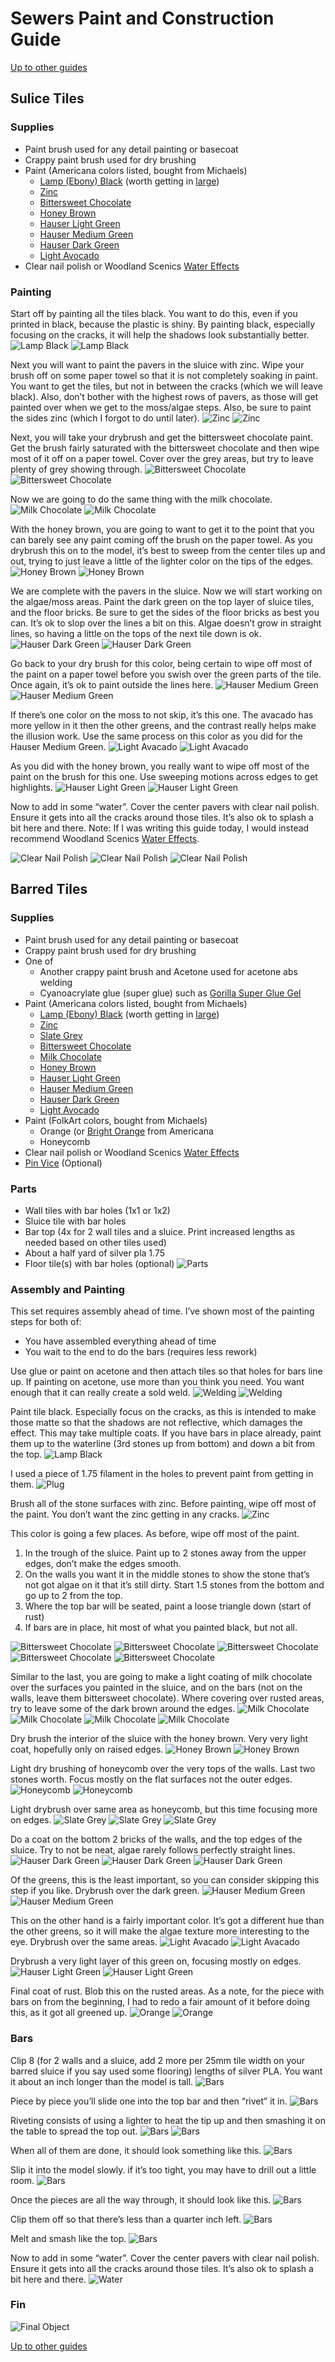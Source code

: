 # Sewers Paint and Construction Guide
[Up to other guides](../README.md)


## Sulice Tiles
### Supplies
* Paint brush used for any detail painting or basecoat
* Crappy paint brush used for dry brushing
* Paint (Americana colors listed, bought from Michaels)
  * [Lamp (Ebony) Black](https://decoart.com/Merchant2/merchant.mvc?Session_ID=9dfbaac54a360cee1f9f4ea541267a45&Screen=PROD&Store_Code=D&Product_Code=DAO67-3&Category_Code=DA-2) (worth getting in [large](https://decoart.com/Merchant2/merchant.mvc?Session_ID=9dfbaac54a360cee1f9f4ea541267a45&Screen=PROD&Store_Code=D&Product_Code=DAO67-9&Category_Code=DA-8))
  * [Zinc](https://decoart.com/Merchant2/merchant.mvc?Session_ID=9dfbaac54a360cee1f9f4ea541267a45&Screen=PROD&Store_Code=D&Product_Code=DA304-3&Category_Code=DA-2)
  * [Bittersweet Chocolate](https://decoart.com/Merchant2/merchant.mvc?Session_ID=9dfbaac54a360cee1f9f4ea541267a45&Screen=PROD&Store_Code=D&Product_Code=DA195-3&Category_Code=DA-2)
  * [Honey Brown](https://decoart.com/Merchant2/merchant.mvc?Session_ID=9dfbaac54a360cee1f9f4ea541267a45&Screen=PROD&Store_Code=D&Product_Code=DA163-3&Category_Code=DA-2)
  * [Hauser Light Green](https://decoart.com/Merchant2/merchant.mvc?Session_ID=9dfbaac54a360cee1f9f4ea541267a45&Screen=PROD&Store_Code=D&Product_Code=DA131-3&Category_Code=DA-2)
  * [Hauser Medium Green](https://decoart.com/Merchant2/merchant.mvc?Session_ID=9dfbaac54a360cee1f9f4ea541267a45&Screen=PROD&Store_Code=D&Product_Code=DA132-3&Category_Code=DA-2)
  * [Hauser Dark Green](https://decoart.com/Merchant2/merchant.mvc?Session_ID=9dfbaac54a360cee1f9f4ea541267a45&Screen=PROD&Store_Code=D&Product_Code=DA133-3&Category_Code=DA-2)
  * [Light Avocado](https://decoart.com/Merchant2/merchant.mvc?Session_ID=9dfbaac54a360cee1f9f4ea541267a45&Screen=PROD&Store_Code=D&Product_Code=DA106-3&Category_Code=DA-2)
* Clear nail polish or Woodland Scenics [Water Effects](http://amzn.to/2ERGfor)

### Painting
Start off by painting all the tiles black. You want to do this, even if you printed in black, because the plastic is shiny. By painting black, especially focusing on the cracks, it will help the shadows look substantially better.
![Lamp Black](IMG_8977.JPG)
![Lamp Black](IMG_8980.JPG)

Next you will want to paint the pavers in the sluice with zinc. Wipe your brush off on some paper towel so that it is not completely soaking in paint. You want to get the tiles, but not in between the cracks (which we will leave black). Also, don’t bother with the highest rows of pavers, as those will get painted over when we get to the moss/algae steps. Also, be sure to paint the sides zinc (which I forgot to do until later).
![Zinc](IMG_8981.JPG)
![Zinc](IMG_8982.JPG)

Next, you will take your drybrush and get the bittersweet chocolate paint. Get the brush fairly saturated with the bittersweet chocolate and then wipe most of it off on a paper towel. Cover over the grey areas, but try to leave plenty of grey showing through.
![Bittersweet Chocolate](IMG_8983.JPG)
![Bittersweet Chocolate](IMG_8984.JPG)

Now we are going to do the same thing with the milk chocolate.
![Milk Chocolate](IMG_8985.JPG)
![Milk Chocolate](IMG_8986.JPG)

With the honey brown, you are going to want to get it to the point that you can barely see any paint coming off the brush on the paper towel. As you drybrush this on to the model, it’s best to sweep from the center tiles up and out, trying to just leave a little of the lighter color on the tips of the edges.
![Honey Brown](IMG_8987.JPG)
![Honey Brown](IMG_8988.JPG)

We are complete with the pavers in the sluice. Now we will start working on the algae/moss areas. Paint the dark green on the top layer of sluice tiles, and the floor bricks. Be sure to get the sides of the floor bricks as best you can. It’s ok to slop over the lines a bit on this. Algae doesn’t grow in straight lines, so having a little on the tops of the next tile down is ok.
![Hauser Dark Green](IMG_8989.JPG)
![Hauser Dark Green](IMG_8990.JPG)

Go back to your dry brush for this color, being certain to wipe off most of the paint on a paper towel before you swish over the green parts of the tile. Once again, it’s ok to paint outside the lines here.
![Hauser Medium Green](IMG_8991.JPG)
![Hauser Medium Green](IMG_8992.JPG)

If there’s one color on the moss to not skip, it’s this one. The avacado has more yellow in it then the other greens, and the contrast really helps make the illusion work. Use the same process on this color as you did for the Hauser Medium Green.
![Light Avacado](IMG_8993.JPG)
![Light Avacado](IMG_8994.JPG)

As you did with the honey brown, you really want to wipe off most of the paint on the brush for
this one. Use sweeping motions across edges to get highlights.
![Hauser Light Green](IMG_8995.JPG)
![Hauser Light Green](IMG_8996.JPG)

Now to add in some “water”. Cover the center pavers with clear nail polish. Ensure it gets into all the cracks around those tiles. It’s also ok to splash a bit here and there. Note: If I was writing this guide today, I would instead recommend Woodland Scenics [Water Effects](http://amzn.to/2ERGfor).

![Clear Nail Polish](IMG_8997.JPG)
![Clear Nail Polish](IMG_8998.JPG)
![Clear Nail Polish](IMG_8999.JPG)

## Barred Tiles
### Supplies
* Paint brush used for any detail painting or basecoat
* Crappy paint brush used for dry brushing
* One of
  * Another crappy paint brush and Acetone used for acetone abs welding
  * Cyanoacrylate glue (super glue) such as [Gorilla Super Glue Gel](http://amzn.to/2H58rEX)
* Paint (Americana colors listed, bought from Michaels)
  * [Lamp (Ebony) Black](https://decoart.com/Merchant2/merchant.mvc?Session_ID=9dfbaac54a360cee1f9f4ea541267a45&Screen=PROD&Store_Code=D&Product_Code=DAO67-3&Category_Code=DA-2) (worth getting in [large](https://decoart.com/Merchant2/merchant.mvc?Session_ID=9dfbaac54a360cee1f9f4ea541267a45&Screen=PROD&Store_Code=D&Product_Code=DAO67-9&Category_Code=DA-8))
  * [Zinc](https://decoart.com/Merchant2/merchant.mvc?Session_ID=9dfbaac54a360cee1f9f4ea541267a45&Screen=PROD&Store_Code=D&Product_Code=DA304-3&Category_Code=DA-2)
  * [Slate Grey](https://decoart.com/Merchant2/merchant.mvc?Session_ID=9dfbaac54a360cee1f9f4ea541267a45&Screen=PROD&Store_Code=D&Product_Code=DAO68-3&Category_Code=DA-2)
  * [Bittersweet Chocolate](https://decoart.com/Merchant2/merchant.mvc?Session_ID=9dfbaac54a360cee1f9f4ea541267a45&Screen=PROD&Store_Code=D&Product_Code=DA195-3&Category_Code=DA-2)
  * [Milk Chocolate](https://decoart.com/Merchant2/merchant.mvc?Session_ID=9dfbaac54a360cee1f9f4ea541267a45&Screen=PROD&Store_Code=D&Product_Code=DA174-3&Category_Code=DA-2)
  * [Honey Brown](https://decoart.com/Merchant2/merchant.mvc?Session_ID=9dfbaac54a360cee1f9f4ea541267a45&Screen=PROD&Store_Code=D&Product_Code=DA163-3&Category_Code=DA-2)
  * [Hauser Light Green](https://decoart.com/Merchant2/merchant.mvc?Session_ID=9dfbaac54a360cee1f9f4ea541267a45&Screen=PROD&Store_Code=D&Product_Code=DA131-3&Category_Code=DA-2)
  * [Hauser Medium Green](https://decoart.com/Merchant2/merchant.mvc?Session_ID=9dfbaac54a360cee1f9f4ea541267a45&Screen=PROD&Store_Code=D&Product_Code=DA132-3&Category_Code=DA-2)
  * [Hauser Dark Green](https://decoart.com/Merchant2/merchant.mvc?Session_ID=9dfbaac54a360cee1f9f4ea541267a45&Screen=PROD&Store_Code=D&Product_Code=DA133-3&Category_Code=DA-2)
  * [Light Avocado](https://decoart.com/Merchant2/merchant.mvc?Session_ID=9dfbaac54a360cee1f9f4ea541267a45&Screen=PROD&Store_Code=D&Product_Code=DA106-3&Category_Code=DA-2)
* Paint (FolkArt colors, bought from Michaels)
  * Orange (or [Bright Orange](https://decoart.com/Merchant2/merchant.mvc?Session_ID=9dfbaac54a360cee1f9f4ea541267a45&Screen=PROD&Store_Code=D&Product_Code=DA228-3&Category_Code=DA-2) from Americana
  * Honeycomb
* Clear nail polish or Woodland Scenics [Water Effects](http://amzn.to/2ERGfor)
* [Pin Vice](http://amzn.to/2BklUbt) (Optional)


### Parts
* Wall tiles with bar holes (1x1 or 1x2)
* Sluice tile with bar holes
* Bar top (4x for 2 wall tiles and a sluice. Print increased lengths as needed based on other tiles used)
* About a half yard of silver pla 1.75
* Floor tile(s) with bar holes (optional)
![Parts](IMG_9129.JPG)

### Assembly and Painting
This set requires assembly ahead of time. I’ve shown most of the painting steps for both of:
* You have assembled everything ahead of time
* You wait to the end to do the bars (requires less rework)

Use glue or paint on acetone and then attach tiles so that holes for bars line up. If painting on acetone, use more than you think you need. You want enough that it can really create a sold weld.
![Welding](IMG_9130.JPG)
![Welding](IMG_9131.JPG)

Paint tile black. Especially focus on the cracks, as this is intended to make those matte so that the shadows are not reflective, which damages the effect. This may take multiple coats. If you have bars in place already, paint them up to the waterline (3rd stones up from bottom) and down a bit from the top.
![Lamp Black](IMG_9133.JPG)

I used a piece of 1.75 filament in the holes to prevent paint from getting in them.
![Plug](IMG_9132.JPG)

Brush all of the stone surfaces with zinc. Before painting, wipe off most of the paint. You don’t want the zinc getting in any cracks.
![Zinc](IMG_9134.JPG)

This color is going a few places. As before, wipe off most of the paint.
1) In the trough of the sluice. Paint up to 2 stones away from the upper edges, don’t make the edges smooth.
2) On the walls you want it in the middle stones to show the stone that’s not got algae on it that it’s still dirty. Start 1.5 stones from the bottom and go up to 2 from the top.
3) Where the top bar will be seated, paint a loose triangle down (start of rust)
4) If bars are in place, hit most of what you painted black, but not all.

![Bittersweet Chocolate](IMG_9135.JPG)
![Bittersweet Chocolate](IMG_9136.JPG)
![Bittersweet Chocolate](IMG_9137.JPG)
![Bittersweet Chocolate](IMG_9139.JPG)
![Bittersweet Chocolate](IMG_9140.JPG)

Similar to the last, you are going to make a light coating of milk chocolate over the surfaces you painted in the sluice, and on the bars (not on the walls, leave them bittersweet chocolate).  Where covering over rusted areas, try to leave some of the dark brown around the edges.
![Milk Chocolate](IMG_9141.JPG)
![Milk Chocolate](IMG_9142.JPG)
![Milk Chocolate](IMG_9143.JPG)
![Milk Chocolate](IMG_9144.JPG)

Dry brush the interior of the sluice with the honey brown. Very very light coat, hopefully only on raised edges.
![Honey Brown](IMG_9145.JPG)
![Honey Brown](IMG_9146.JPG)

Light dry brushing of honeycomb over the very tops of the walls. Last two stones worth. Focus mostly on the flat surfaces not the outer edges.
![Honeycomb](IMG_9147.JPG)
![Honeycomb](IMG_9148.JPG)

Light drybrush over same area as honeycomb, but this time focusing more on edges.
![Slate Grey](IMG_9149.JPG)
![Slate Grey](IMG_9150.JPG)
![Slate Grey](IMG_9151.JPG)

Do a coat on the bottom 2 bricks of the walls, and the top edges of the sluice. Try to not be neat, algae rarely follows perfectly straight lines.
![Hauser Dark Green](IMG_9152.JPG)
![Hauser Dark Green](IMG_9153.JPG)
![Hauser Dark Green](IMG_9154.JPG)

Of the greens, this is the least important, so you can consider skipping this step if you like.  Drybrush over the dark green.
![Hauser Medium Green](IMG_9155.JPG)
![Hauser Medium Green](IMG_9156.JPG)

This on the other hand is a fairly important color. It’s got a different hue than the other greens, so it will make the algae texture more interesting to the eye. Drybrush over the same areas.
![Light Avacado](IMG_9157.JPG)
![Light Avacado](IMG_9158.JPG)

Drybrush a very light layer of this green on, focusing mostly on edges.
![Hauser Light Green](IMG_9159.JPG)
![Hauser Light Green](IMG_9160.JPG)

Final coat of rust. Blob this on the rusted areas. As a note, for the piece with bars on from the beginning, I had to redo a fair amount of it before doing this, as it got all greened up.
![Orange](IMG_9161.JPG)
![Orange](IMG_9162.JPG)

### Bars
Clip 8 (for 2 walls and a sluice, add 2 more per 25mm tile width on your barred sluice if you say used some flooring) lengths of silver PLA. You want it about an inch longer than the model is tall.
![Bars](IMG_9163.JPG)

Piece by piece you’ll slide one into the top bar and then “rivet” it in.
![Bars](IMG_9164.JPG)

Riveting consists of using a lighter to heat the tip up and then smashing it on the table to spread the top out.
![Bars](IMG_9165.JPG)
![Bars](IMG_9166.JPG)

When all of them are done, it should look something like this.
![Bars](IMG_9167.JPG)

Slip it into the model slowly. if it’s too tight, you may have to drill out a little room.
![Bars](IMG_9168.JPG)

Once the pieces are all the way through, it should look like this.
![Bars](IMG_9169.JPG)

Clip them off so that there’s less than a quarter inch left.
![Bars](IMG_9170.JPG)

Melt and smash like the top.
![Bars](IMG_9171.JPG)

Now to add in some “water”. Cover the center pavers with clear nail polish. Ensure it gets into all the cracks around those tiles. It’s also ok to splash a bit here and there.
![Water](IMG_9172.JPG)

### Fin
![Final Object](IMG_9173.JPG)

[Up to other guides](../README.md)
